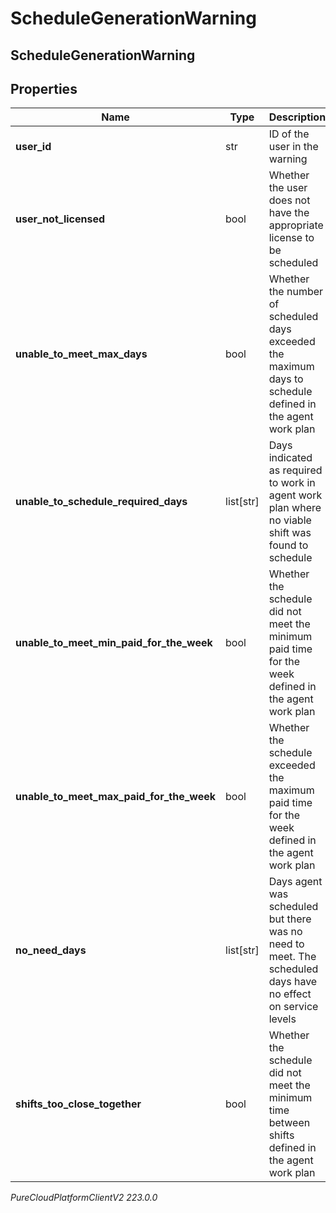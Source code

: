 # ScheduleGenerationWarning

## ScheduleGenerationWarning

## Properties

|Name | Type | Description | Notes|
|------------ | ------------- | ------------- | -------------|
| **user_id** | str | ID of the user in the warning | [optional] |
| **user_not_licensed** | bool | Whether the user does not have the appropriate license to be scheduled | [optional] |
| **unable_to_meet_max_days** | bool | Whether the number of scheduled days exceeded the maximum days to schedule defined in the agent work plan | [optional] |
| **unable_to_schedule_required_days** | list[str] | Days indicated as required to work in agent work plan where no viable shift was found to schedule | [optional] |
| **unable_to_meet_min_paid_for_the_week** | bool | Whether the schedule did not meet the minimum paid time for the week defined in the agent work plan | [optional] |
| **unable_to_meet_max_paid_for_the_week** | bool | Whether the schedule exceeded the maximum paid time for the week defined in the agent work plan | [optional] |
| **no_need_days** | list[str] | Days agent was scheduled but there was no need to meet. The scheduled days have no effect on service levels | [optional] |
| **shifts_too_close_together** | bool | Whether the schedule did not meet the minimum time between shifts defined in the agent work plan | [optional] |



_PureCloudPlatformClientV2 223.0.0_
